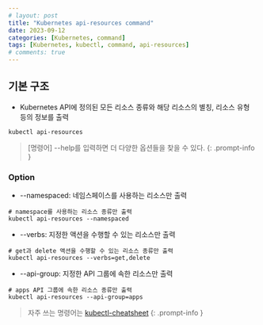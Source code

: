 ```yaml
---
# layout: post
title: "Kubernetes api-resources command"
date: 2023-09-12
categories: [Kubernetes, command]
tags: [Kubernetes, kubectl, command, api-resources]
# comments: true
---
```


## 기본 구조
- Kubernetes API에 정의된 모든 리소스 종류와 해당 리소스의 별칭, 리소스 유형 등의 정보를 출력
```
kubectl api-resources
```

> [명령어] --help를 입력하면 더 다양한 옵션들을 찾을 수 있다.
{: .prompt-info }

### Option
- --namespaced: 네임스페이스를 사용하는 리소스만 출력
```
# namespace를 사용하는 리소스 종류만 출력
kubectl api-resources --namespaced
```

- --verbs: 지정한 액션을 수행할 수 있는 리소스만 출력
```
# get과 delete 액션을 수행할 수 있는 리소스 종류만 출력
kubectl api-resources --verbs=get,delete
```

- --api-group: 지정한 API 그룹에 속한 리소스만 출력
```
# apps API 그룹에 속한 리소스 종류만 출력
kubectl api-resources --api-group=apps
```

> 자주 쓰는 명령어는 [kubectl-cheatsheet](https://kubernetes.io/docs/reference/kubectl/cheatsheet/)
{: .prompt-info }